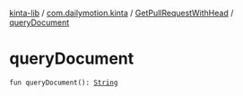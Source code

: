 [kinta-lib](../../index.md) / [com.dailymotion.kinta](../index.md) / [GetPullRequestWithHead](index.md) / [queryDocument](./query-document.md)

# queryDocument

`fun queryDocument(): `[`String`](https://kotlinlang.org/api/latest/jvm/stdlib/kotlin/-string/index.html)